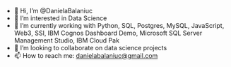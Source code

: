 - 👋 Hi, I’m @DanielaBalaniuc
- 👀 I’m interested in Data Science
- 🌱 I’m currently working with Python, SQL, Postgres, MySQL, JavaScript, Web3, SSI, IBM Cognos Dashboard Demo, Microsoft SQL Server Management Studio, IBM Cloud Pak
- 💞️ I’m looking to collaborate on data science projects
- 📫 How to reach me: danielabalaniuc@gmail.com

<!---
DanielaBalaniuc/DanielaBalaniuc is a ✨ special ✨ repository because its `README.md` (this file) appears on your GitHub profile.
You can click the Preview link to take a look at your changes.
--->
